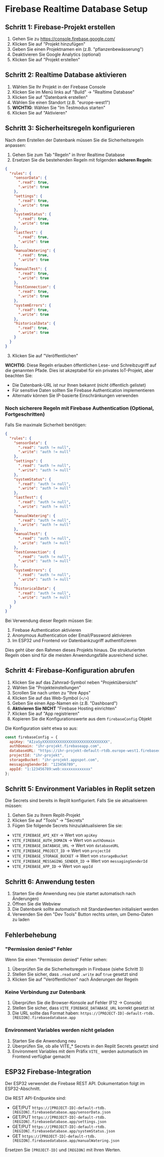 # Firebase Realtime Database Setup

## Schritt 1: Firebase-Projekt erstellen

1. Gehen Sie zu https://console.firebase.google.com/
2. Klicken Sie auf "Projekt hinzufügen"
3. Geben Sie einen Projektnamen ein (z.B. "pflanzenbewässerung")
4. Deaktivieren Sie Google Analytics (optional)
5. Klicken Sie auf "Projekt erstellen"

## Schritt 2: Realtime Database aktivieren

1. Wählen Sie Ihr Projekt in der Firebase Console
2. Klicken Sie im Menü links auf "Build" → "Realtime Database"
3. Klicken Sie auf "Datenbank erstellen"
4. Wählen Sie einen Standort (z.B. "europe-west1")
5. **WICHTIG**: Wählen Sie "Im Testmodus starten"
6. Klicken Sie auf "Aktivieren"

## Schritt 3: Sicherheitsregeln konfigurieren

Nach dem Erstellen der Datenbank müssen Sie die Sicherheitsregeln anpassen:

1. Gehen Sie zum Tab "Regeln" in Ihrer Realtime Database
2. Ersetzen Sie die bestehenden Regeln mit folgenden **sicheren Regeln**:

```json
{
  "rules": {
    "sensorData": {
      ".read": true,
      ".write": true
    },
    "settings": {
      ".read": true,
      ".write": true
    },
    "systemStatus": {
      ".read": true,
      ".write": true
    },
    "lastTest": {
      ".read": true,
      ".write": true
    },
    "manualWatering": {
      ".read": true,
      ".write": true
    },
    "manualTest": {
      ".read": true,
      ".write": true
    },
    "testConnection": {
      ".read": true,
      ".write": true
    },
    "systemErrors": {
      ".read": true,
      ".write": true
    },
    "historicalData": {
      ".read": true,
      ".write": true
    }
  }
}
```

3. Klicken Sie auf "Veröffentlichen"

**WICHTIG**: Diese Regeln erlauben öffentlichen Lese- und Schreibzugriff auf die genannten Pfade. Dies ist akzeptabel für ein privates IoT-Projekt, aber beachten Sie:

- Die Datenbank-URL ist nur Ihnen bekannt (nicht öffentlich gelistet)
- Für sensitive Daten sollten Sie Firebase Authentication implementieren
- Alternativ können Sie IP-basierte Einschränkungen verwenden

### Noch sicherere Regeln mit Firebase Authentication (Optional, Fortgeschritten)

Falls Sie maximale Sicherheit benötigen:

```json
{
  "rules": {
    "sensorData": {
      ".read": "auth != null",
      ".write": "auth != null"
    },
    "settings": {
      ".read": "auth != null",
      ".write": "auth != null"
    },
    "systemStatus": {
      ".read": "auth != null",
      ".write": "auth != null"
    },
    "lastTest": {
      ".read": "auth != null",
      ".write": "auth != null"
    },
    "manualWatering": {
      ".read": "auth != null",
      ".write": "auth != null"
    },
    "manualTest": {
      ".read": "auth != null",
      ".write": "auth != null"
    },
    "testConnection": {
      ".read": "auth != null",
      ".write": "auth != null"
    },
    "systemErrors": {
      ".read": "auth != null",
      ".write": "auth != null"
    },
    "historicalData": {
      ".read": "auth != null",
      ".write": "auth != null"
    }
  }
}
```

Bei Verwendung dieser Regeln müssen Sie:
1. Firebase Authentication aktivieren
2. Anonymous Authentication oder Email/Password aktivieren
3. Im ESP32 und Frontend vor Datenbankzugriff authentifizieren

Dies geht über den Rahmen dieses Projekts hinaus. Die strukturierten Regeln oben sind für die meisten Anwendungsfälle ausreichend sicher.

## Schritt 4: Firebase-Konfiguration abrufen

1. Klicken Sie auf das Zahnrad-Symbol neben "Projektübersicht"
2. Wählen Sie "Projekteinstellungen"
3. Scrollen Sie nach unten zu "Ihre Apps"
4. Klicken Sie auf das Web-Symbol (`</>`)
5. Geben Sie einen App-Namen ein (z.B. "Dashboard")
6. **Aktivieren Sie NICHT** "Firebase Hosting einrichten"
7. Klicken Sie auf "App registrieren"
8. Kopieren Sie die Konfigurationswerte aus dem `firebaseConfig` Objekt

Die Konfiguration sieht etwa so aus:

```javascript
const firebaseConfig = {
  apiKey: "AIzaSyXXXXXXXXXXXXXXXXXXXXXXXXXXXXXX",
  authDomain: "ihr-projekt.firebaseapp.com",
  databaseURL: "https://ihr-projekt-default-rtdb.europe-west1.firebasedatabase.app",
  projectId: "ihr-projekt",
  storageBucket: "ihr-projekt.appspot.com",
  messagingSenderId: "123456789",
  appId: "1:123456789:web:xxxxxxxxxxxxx"
};
```

## Schritt 5: Environment Variables in Replit setzen

Die Secrets sind bereits in Replit konfiguriert. Falls Sie sie aktualisieren müssen:

1. Gehen Sie zu Ihrem Replit-Projekt
2. Klicken Sie auf "Tools" → "Secrets"
3. Fügen Sie folgende Secrets hinzu/aktualisieren Sie sie:

- `VITE_FIREBASE_API_KEY` → Wert von `apiKey`
- `VITE_FIREBASE_AUTH_DOMAIN` → Wert von `authDomain`
- `VITE_FIREBASE_DATABASE_URL` → Wert von `databaseURL`
- `VITE_FIREBASE_PROJECT_ID` → Wert von `projectId`
- `VITE_FIREBASE_STORAGE_BUCKET` → Wert von `storageBucket`
- `VITE_FIREBASE_MESSAGING_SENDER_ID` → Wert von `messagingSenderId`
- `VITE_FIREBASE_APP_ID` → Wert von `appId`

## Schritt 6: Anwendung testen

1. Starten Sie die Anwendung neu (sie startet automatisch nach Änderungen)
2. Öffnen Sie die Webview
3. Die Datenbank sollte automatisch mit Standardwerten initialisiert werden
4. Verwenden Sie den "Dev Tools" Button rechts unten, um Demo-Daten zu laden

## Fehlerbehebung

### "Permission denied" Fehler

Wenn Sie einen "Permission denied" Fehler sehen:
1. Überprüfen Sie die Sicherheitsregeln in Firebase (siehe Schritt 3)
2. Stellen Sie sicher, dass `.read` und `.write` auf `true` gesetzt sind
3. Klicken Sie auf "Veröffentlichen" nach Änderungen der Regeln

### Keine Verbindung zur Datenbank

1. Überprüfen Sie die Browser-Konsole auf Fehler (F12 → Console)
2. Stellen Sie sicher, dass `VITE_FIREBASE_DATABASE_URL` korrekt gesetzt ist
3. Die URL sollte das Format haben: `https://[PROJECT-ID]-default-rtdb.[REGION].firebasedatabase.app`

### Environment Variables werden nicht geladen

1. Starten Sie die Anwendung neu
2. Überprüfen Sie, ob alle VITE_* Secrets in den Replit Secrets gesetzt sind
3. Environment Variables mit dem Präfix `VITE_` werden automatisch im Frontend verfügbar gemacht

## ESP32 Firebase-Integration

Der ESP32 verwendet die Firebase REST API. Dokumentation folgt im ESP32-Abschnitt.

Die REST API-Endpunkte sind:

- GET/PUT `https://[PROJECT-ID]-default-rtdb.[REGION].firebasedatabase.app/sensorData.json`
- GET/PUT `https://[PROJECT-ID]-default-rtdb.[REGION].firebasedatabase.app/settings.json`
- GET/PUT `https://[PROJECT-ID]-default-rtdb.[REGION].firebasedatabase.app/systemStatus.json`
- GET `https://[PROJECT-ID]-default-rtdb.[REGION].firebasedatabase.app/manualWatering.json`

Ersetzen Sie `[PROJECT-ID]` und `[REGION]` mit Ihren Werten.
